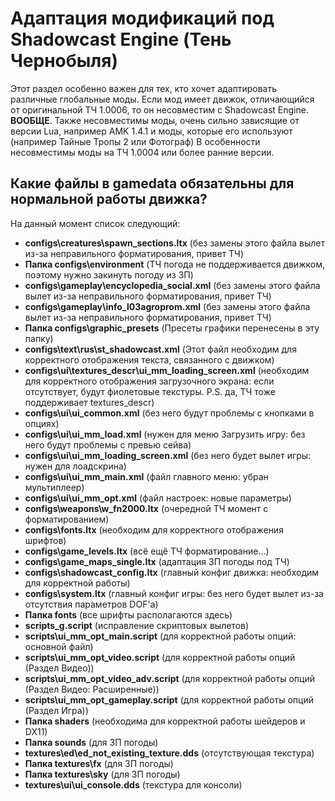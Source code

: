 # Адаптация модификаций под Shadowcast Engine (Тень Чернобыля)

Этот раздел особенно важен для тех, кто хочет адаптировать различные глобальные моды. Если мод имеет движок, отличающийся от оригинальной ТЧ 1.0006, то он несовместим с Shadowcast Engine. **ВООБЩЕ**.
Также несовместимы моды, очень сильно зависящие от версии Lua, например AMK 1.4.1 и моды, которые его используют (например Тайные Тропы 2 или Фотограф)
В особенности несовместимы моды на ТЧ 1.0004 или более ранние версии.

## Какие файлы в gamedata обязательны для нормальной работы движка?

На данный момент список следующий:

* **configs\creatures\spawn_sections.ltx** (без замены этого файла вылет из-за неправильного форматирования, привет ТЧ)  
* **Папка configs\environment** (ТЧ погода не поддерживается движком, поэтому нужно закинуть погоду из ЗП)  
* **configs\gameplay\encyclopedia_social.xml** (без замены этого файла вылет из-за неправильного форматирования, привет ТЧ)  
* **configs\gameplay\info_l03agroprom.xml** (без замены этого файла вылет из-за неправильного форматирования, привет ТЧ)  
* **Папка configs\graphic_presets** (Пресеты графики перенесены в эту папку)  
* **configs\text\rus\st_shadowcast.xml** (Этот файл необходим для корректного отображения текста, связанного с движком)  
* **configs\ui\textures_descr\ui_mm_loading_screen.xml** (необходим для корректного отображения загрузочного экрана: если отсутствует, будут фиолетовые текстуры. P.S. да, ТЧ тоже поддерживает textures_descr)  
* **configs\ui\ui_common.xml** (без него будут проблемы с кнопками в опциях)  
* **configs\ui\ui_mm_load.xml** (нужен для меню Загрузить игру: без него будут проблемы с превью сейва)  
* **configs\ui\ui_mm_loading_screen.xml** (без него будет вылет игры: нужен для лоадскрина)  
* **configs\ui\ui_mm_main.xml** (файл главного меню: убран мультиплеер)  
* **configs\ui\ui_mm_opt.xml** (файл настроек: новые параметры)  
* **configs\weapons\w_fn2000.ltx** (очередной ТЧ момент с форматированием)  
* **configs\fonts.ltx** (необходим для корректного отображения шрифтов)  
* **configs\game_levels.ltx** (всё ещё ТЧ форматирование...)  
* **configs\game_maps_single.ltx** (адаптация ЗП погоды под ТЧ)  
* **configs\shadowcast_config.ltx** (главный конфиг движка: необходим для корректной работы)  
* **configs\system.ltx** (главный конфиг игры: без него будет вылет из-за отсутствия параметров DOF'а)  
* **Папка fonts** (все шрифты располагаются здесь)
* **scripts\_g.script** (исправление скриптовых вылетов)
* **scripts\ui_mm_opt_main.script** (для корректной работы опций: основной файл)
* **scripts\ui_mm_opt_video.script** (для корректной работы опций (Раздел Видео))
* **scripts\ui_mm_opt_video_adv.script** (для корректной работы опций (Раздел Видео: Расширенные))
* **scripts\ui_mm_opt_gameplay.script** (для корректной работы опций (Раздел Игра))
* **Папка shaders** (необходима для корректной работы шейдеров и DX11)
* **Папка sounds** (для ЗП погоды)
* **textures\ed\ed_not_existing_texture.dds** (отсутствующая текстура)
* **Папка textures\fx** (для ЗП погоды)
* **Папка textures\sky** (для ЗП погоды)
* **textures\ui\ui_console.dds** (текстура для консоли)
